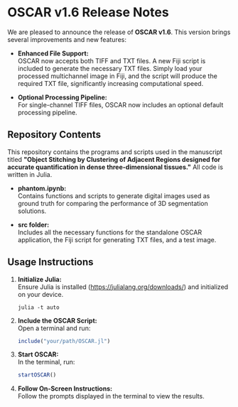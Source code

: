 # OSCAR v1.6 Release Notes

We are pleased to announce the release of **OSCAR v1.6**. This version brings several improvements and new features:

- **Enhanced File Support:**  
  OSCAR now accepts both TIFF and TXT files. A new Fiji script is included to generate the necessary TXT files. Simply load your processed multichannel image in Fiji, and the script will produce the required TXT file, significantly increasing computational speed.

- **Optional Processing Pipeline:**  
  For single-channel TIFF files, OSCAR now includes an optional default processing pipeline.

## Repository Contents

This repository contains the programs and scripts used in the manuscript titled **"Object Stitching by Clustering of Adjacent Regions designed for accurate quantification in dense three-dimensional tissues."** All code is written in Julia.

- **phantom.ipynb:**  
  Contains functions and scripts to generate digital images used as ground truth for comparing the performance of 3D segmentation solutions.

- **src folder:**  
  Includes all the necessary functions for the standalone OSCAR application, the Fiji script for generating TXT files, and a test image.

## Usage Instructions

1. **Initialize Julia:**  
   Ensure Julia is installed (https://julialang.org/downloads/) and initialized on your device.
   ```console
   julia -t auto
   ```

3. **Include the OSCAR Script:**  
   Open a terminal and run:
   
   ```julia
   include("your/path/OSCAR.jl")
   ```

4. **Start OSCAR:**  
   In the terminal, run:

   ```julia
   startOSCAR()
   ```

5. **Follow On-Screen Instructions:**  
   Follow the prompts displayed in the terminal to view the results.
